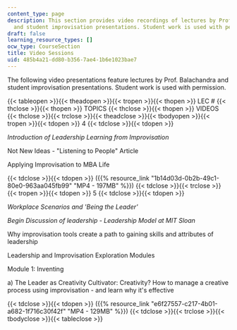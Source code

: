 ```yaml
---
content_type: page
description: This section provides video recordings of lectures by Prof. Balachandra
  and student improvisation presentations. Student work is used with permission.
draft: false
learning_resource_types: []
ocw_type: CourseSection
title: Video Sessions
uid: 485b4a21-dd80-b356-7ae4-1b6e1023bae7
---
```

The following video presentations feature lectures by Prof. Balachandra and student improvisation presentations. Student work is used with permission.

{{< tableopen >}}{{< theadopen >}}{{< tropen >}}{{< thopen >}}
LEC #
{{< thclose >}}{{< thopen >}}
TOPICS
{{< thclose >}}{{< thopen >}}
VIDEOS
{{< thclose >}}{{< trclose >}}{{< theadclose >}}{{< tbodyopen >}}{{< tropen >}}{{< tdopen >}}
4
{{< tdclose >}}{{< tdopen >}}

*Introduction of Leadership Learning from Improvisation*

Not New Ideas - "Listening to People" Article

Applying Improvisation to MBA Life

{{< tdclose >}}{{< tdopen >}}
({{% resource_link "1b14d03d-0b2b-49c1-80e0-963aa045fb99" "MP4 - 197MB" %}})
{{< tdclose >}}{{< trclose >}}{{< tropen >}}{{< tdopen >}}
5
{{< tdclose >}}{{< tdopen >}}

*Workplace Scenarios and 'Being the Leader'*

*Begin Discussion of leadership - Leadership Model at MIT Sloan*

Why improvisation tools create a path to gaining skills and attributes of leadership

Leadership and Improvisation Exploration Modules

Module 1: Inventing

a) The Leader as Creativity Cultivator: Creativity? How to manage a creative process using improvisation - and learn why it's effective

{{< tdclose >}}{{< tdopen >}}
({{% resource_link "e6f27557-c217-4b01-a682-1f716c30f42f" "MP4 - 129MB" %}})
{{< tdclose >}}{{< trclose >}}{{< tbodyclose >}}{{< tableclose >}}